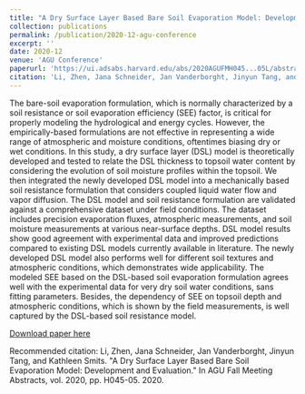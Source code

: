 ```yaml
---
title: "A Dry Surface Layer Based Bare Soil Evaporation Model: Development and Evaluation"
collection: publications
permalink: /publication/2020-12-agu-conference
excerpt: ''
date: 2020-12
venue: 'AGU Conference'
paperurl: 'https://ui.adsabs.harvard.edu/abs/2020AGUFMH045...05L/abstract'
citation: 'Li, Zhen, Jana Schneider, Jan Vanderborght, Jinyun Tang, and Kathleen Smits. "A Dry Surface Layer Based Bare Soil Evaporation Model: Development and Evaluation." In AGU Fall Meeting Abstracts, vol. 2020, pp. H045-05. 2020.'
---
```

The bare-soil evaporation formulation, which is normally characterized by a soil resistance or soil evaporation efficiency (SEE) factor, is critical for properly modeling the hydrological and energy cycles. However, the empirically-based formulations are not effective in representing a wide range of atmospheric and moisture conditions, oftentimes biasing dry or wet conditions. In this study, a dry surface layer (DSL) model is theoretically developed and tested to relate the DSL thickness to topsoil water content by considering the evolution of soil moisture profiles within the topsoil. We then integrated the newly developed DSL model into a mechanically based soil resistance formulation that considers coupled liquid water flow and vapor diffusion. The DSL model and soil resistance formulation are validated against a comprehensive dataset under field conditions. The dataset includes precision evaporation fluxes, atmospheric measurements, and soil moisture measurements at various near-surface depths. DSL model results show good agreement with experimental data and improved predictions compared to existing DSL models currently available in literature. The newly developed DSL model also performs well for different soil textures and atmospheric conditions, which demonstrates wide applicability. The modeled SEE based on the DSL-based soil evaporation formulation agrees well with the experimental data for very dry soil water conditions, sans fitting parameters. Besides, the dependency of SEE on topsoil depth and atmospheric conditions, which is shown by the field measurements, is well captured by the DSL-based soil resistance model.


[Download paper here](https://ui.adsabs.harvard.edu/abs/2020AGUFMH045...05L/abstract)

Recommended citation: Li, Zhen, Jana Schneider, Jan Vanderborght, Jinyun Tang, and Kathleen Smits. "A Dry Surface Layer Based Bare Soil Evaporation Model: Development and Evaluation." In AGU Fall Meeting Abstracts, vol. 2020, pp. H045-05. 2020.